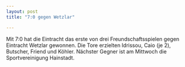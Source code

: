 ```yaml
---
layout: post
title: "7:0 gegen Wetzlar"

---
```


Mit 7:0 hat die Eintracht das erste von drei Freundschaftsspielen gegen Eintracht Wetzlar gewonnen. Die Tore erzielten Idrissou, Caio (je 2), Butscher, Friend und Köhler. Nächster Gegner ist am Mittwoch die Sportvereinigung Hainstadt.


